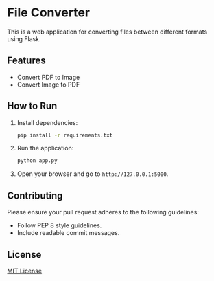 # File Converter

This is a web application for converting files between different formats using Flask.

## Features
- Convert PDF to Image
- Convert Image to PDF

## How to Run
1. Install dependencies:
    ```sh
    pip install -r requirements.txt
    ```
2. Run the application:
    ```sh
    python app.py
    ```
3. Open your browser and go to `http://127.0.0.1:5000`.

## Contributing
Please ensure your pull request adheres to the following guidelines:
- Follow PEP 8 style guidelines.
- Include readable commit messages.

## License
[MIT License](LICENSE)
